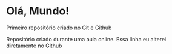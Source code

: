 # Olá, Mundo!
Primeiro repositório criado no Git e Github

Repositório criado durante uma aula online.
Essa linha eu alterei diretamente no Github
